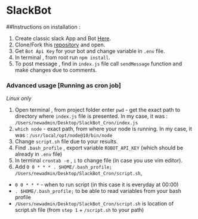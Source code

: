 # SlackBot

##Instructions on installation : 
1. Create classic slack App and Bot [Here](https://api.slack.com/apps?new_classic_app=1).
2. Clone/Fork this [repository](https://github.com/vitaliiHoncharuk/Slackbot_privatBank) and open.
3. Get  `Bot Api Key` for your bot and change variable in `.env` file.
4. In terminal , from root run `npm install`.
5. To post message , find in `index.js` file call `sendMessage` function and 
make changes due to comments.

### Advanced usage [Running as cron job] 
 _Linux only_

1. Open terminal , from project folder enter
    `pwd` - get the exact path to directory where `index.js` file is presented. 
    In my case, it was : `/Users/newadmin/Desktop/SlackBot_Cron/index.js`
2. `which node` - exact path, from where your node is running.
    In my case, it was : `/usr/local/opt/node@10/bin/node`
3. Change `script.sh` file due to your results.
4. Find `.bash_profile` , export variable `ROBOT_API_KEY` (which should be already in `.env` file)
5. In terminal `crontab -e` , `i` to change file (in case you use vim editor).
6. Add `0 0 * * * . $HOME/.bash_profile; /Users/newadmin/Desktop/SlackBot_Cron/script.sh`, 
-  `0 0 * * *` - when to run script (in this case it is everyday at 00:00)
- `. $HOME/.bash_profile;` to be able to read variables from your bash profile
- `/Users/newadmin/Desktop/SlackBot_Cron/script.sh` is location of script.sh file (from `step 1` + `/script.sh` to your path)
